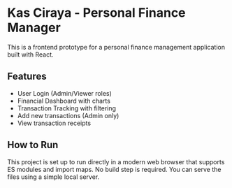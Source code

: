 # Kas Ciraya - Personal Finance Manager

This is a frontend prototype for a personal finance management application built with React.

## Features

- User Login (Admin/Viewer roles)
- Financial Dashboard with charts
- Transaction Tracking with filtering
- Add new transactions (Admin only)
- View transaction receipts

## How to Run

This project is set up to run directly in a modern web browser that supports ES modules and import maps. No build step is required. You can serve the files using a simple local server.
